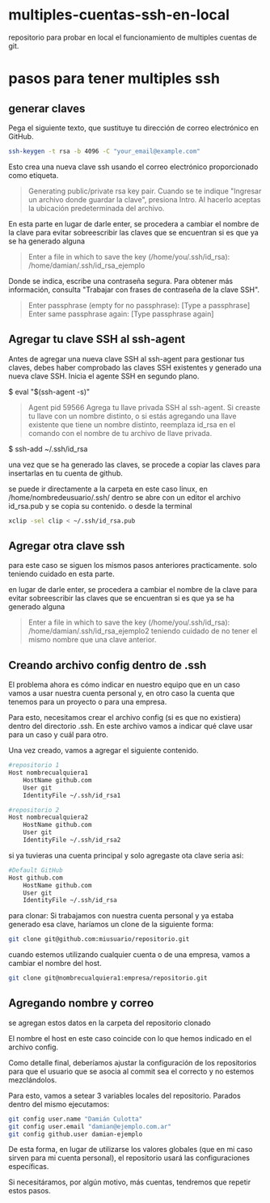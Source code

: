 # multiples-cuentas-ssh-en-local
repositorio para probar en local el funcionamiento de multiples cuentas de git.

# pasos para tener multiples ssh
## generar claves
Pega el siguiente texto, que sustituye tu dirección de correo electrónico en GitHub.

```sh
ssh-keygen -t rsa -b 4096 -C "your_email@example.com"
```

Esto crea una nueva clave ssh usando el correo electrónico proporcionado como etiqueta.

> Generating public/private rsa key pair.
Cuando se te indique "Ingresar un archivo donde guardar la clave", presiona Intro. Al hacerlo aceptas la ubicación predeterminada del archivo.

En esta parte en lugar de darle enter, se procedera a cambiar el nombre de la clave para evitar sobreescribir las claves que se encuentran si es que ya se ha generado alguna
> Enter a file in which to save the key (/home/you/.ssh/id_rsa): /home/damian/.ssh/id_rsa_ejemplo


Donde se indica, escribe una contraseña segura. Para obtener más información, consulta "Trabajar con frases de contraseña de la clave SSH".

> Enter passphrase (empty for no passphrase): [Type a passphrase]
> Enter same passphrase again: [Type passphrase again]

## Agregar tu clave SSH al ssh-agent
Antes de agregar una nueva clave SSH al ssh-agent para gestionar tus claves, debes haber comprobado las claves SSH existentes y generado una nueva clave SSH.
Inicia el agente SSH en segundo plano.

$ eval "$(ssh-agent -s)"
> Agent pid 59566
Agrega tu llave privada SSH al ssh-agent. Si creaste tu llave con un nombre distinto, o si estás agregando una llave existente que tiene un nombre distinto, reemplaza id_rsa en el comando con el nombre de tu archivo de llave privada.

$ ssh-add ~/.ssh/id_rsa

una vez que se ha generado las claves, se procede a copiar las claves para insertarlas en tu cuenta de github.

se puede ir directamente a la carpeta en este caso linux, en /home/nombredeusuario/.ssh/
dentro se abre con un editor el archivo id_rsa.pub y se copia su contenido.
o desde la terminal
```sh
xclip -sel clip < ~/.ssh/id_rsa.pub
```

## Agregar otra clave ssh
para este caso se siguen los mismos pasos anteriores practicamente.
solo teniendo cuidado en esta parte.

en lugar de darle enter, se procedera a cambiar el nombre de la clave para evitar sobreescribir las claves que se encuentran si es que ya se ha generado alguna
> Enter a file in which to save the key (/home/you/.ssh/id_rsa): /home/damian/.ssh/id_rsa_ejemplo2
teniendo cuidado de no tener el mismo nombre que una clave anterior.

## Creando archivo config dentro de .ssh
El problema ahora es cómo indicar en nuestro equipo que en un caso vamos a usar nuestra cuenta personal y, en otro caso la cuenta que tenemos para un proyecto o para una empresa.

Para esto, necesitamos crear el archivo config (si es que no existiera) dentro del directorio .ssh. En este archivo vamos a indicar qué clave usar para un caso y cuál para otro.

Una vez creado, vamos a agregar el siguiente contenido.

```sh
#repositorio 1
Host nombrecualquiera1
    HostName github.com
    User git
    IdentityFile ~/.ssh/id_rsa1

#repositorio 2
Host nombrecualquiera2
    HostName github.com
    User git
    IdentityFile ~/.ssh/id_rsa2
```
si ya tuvieras una cuenta principal y solo agregaste ota clave seria asi:

```sh
#Default GitHub
Host github.com
    HostName github.com
    User git
    IdentityFile ~/.ssh/id_rsa
```

para clonar:
Si trabajamos con nuestra cuenta personal y ya estaba generado esa clave, haríamos un clone de la siguiente forma:
```sh
git clone git@github.com:miusuario/repositorio.git
```

cuando estemos utilizando cualquier cuenta o de una empresa, vamos a cambiar el nombre del host.
```sh
git clone git@nombrecualquiera1:empresa/repositorio.git
```

## Agregando nombre y correo 
se agregan estos datos en la carpeta del repositorio clonado

El nombre el host en este caso coincide con lo que hemos indicado en el archivo config.

Como detalle final, deberíamos ajustar la configuración de los repositorios para que el usuario que se asocia al commit sea el correcto y no estemos mezclándolos.

Para esto, vamos a setear 3 variables locales del repositorio. Parados dentro del mismo ejecutamos:

```sh
git config user.name "Damián Culotta"
git config user.email "damian@ejemplo.com.ar"
git config github.user damian-ejemplo
```

De esta forma, en lugar de utilizarse los valores globales (que en mi caso sirven para mi cuenta personal), el repositorio usará las configuraciones específicas.

Si necesitáramos, por algún motivo, más cuentas, tendremos que repetir estos pasos.